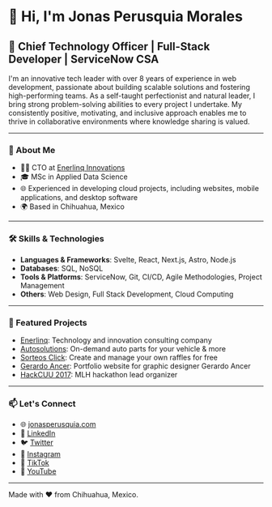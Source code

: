 # 👋 Hi, I'm Jonas Perusquia Morales

## 🚀 Chief Technology Officer | Full-Stack Developer | ServiceNow CSA

I'm an innovative tech leader with over 8 years of experience in web development, passionate about building scalable solutions and fostering high-performing teams. As a self-taught perfectionist and natural leader, I bring strong problem-solving abilities to every project I undertake. My consistently positive, motivating, and inclusive approach enables me to thrive in collaborative environments where knowledge sharing is valued. 

---

### 🧠 About Me

- 🧑‍💻 CTO at [Enerlinq Innovations](https://enerlinq.com)
- 🎓 MSc in Applied Data Science
- 🌐 Experienced in developing cloud projects, including websites, mobile applications, and desktop software
- 🌍 Based in Chihuahua, Mexico

---

### 🛠️ Skills & Technologies

- **Languages & Frameworks**: Svelte, React, Next.js, Astro, Node.js
- **Databases**: SQL, NoSQL
- **Tools & Platforms**: ServiceNow, Git, CI/CD, Agile Methodologies, Project Management
- **Others**: Web Design, Full Stack Development, Cloud Computing

---

### 🌟 Featured Projects

- [Enerlinq](https://enerlinq.com): Technology and innovation consulting company
- [Autosolutions](https://autosolutions.mx): On-demand auto parts for your vehicle & more
- [Sorteos Click](https://sorteos.click): Create and manage your own raffles for free
- [Gerardo Ancer](https://gerardoancer.com): Portfolio website for graphic designer Gerardo Ancer
- [HackCUU 2017](https://www.facebook.com/hackcuu): MLH hackathon lead organizer

---

### 📫 Let's Connect

- 🌐 [jonasperusquia.com](https://jonasperusquia.com)
- 💼 [LinkedIn](https://www.linkedin.com/in/jonaspm/)
- 🐦 [Twitter](https://twitter.com/)
- 📸 [Instagram](https://instagram.com/)
- 🎵 [TikTok](https://tiktok.com/)
- 🎥 [YouTube](https://youtube.com/)

---

Made with ❤️ from Chihuahua, Mexico.
